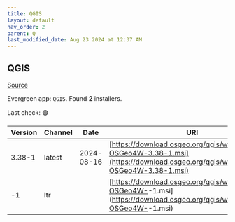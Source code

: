 ```yaml
---
title: QGIS
layout: default
nav_order: 2
parent: Q
last_modified_date: Aug 23 2024 at 12:37 AM
---
```


## QGIS

[Source](https://qgis.org/en/site/index.html)

Evergreen app: `QGIS`. Found **2** installers.

Last check: 🟢

| Version      | Channel | Date       | URI                                                                                                                                            |
| ------------ | ------- | ---------- | ---------------------------------------------------------------------------------------------------------------------------------------------- |
| 3.38-1       | latest  | 2024-08-16 | [https://download.osgeo.org/qgis/windows/QGIS-OSGeo4W-3.38-1.msi](https://download.osgeo.org/qgis/windows/QGIS-OSGeo4W-3.38-1.msi)             |
| <no value>-1 | ltr     | <no value> | [https://download.osgeo.org/qgis/windows/QGIS-OSGeo4W-<no value>-1.msi](https://download.osgeo.org/qgis/windows/QGIS-OSGeo4W-<no value>-1.msi) |
